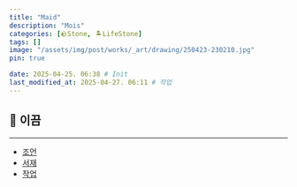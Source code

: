 ```yaml
---
title: "Maid"
description: "Mois"
categories: [🪨Stone, 🏝️LifeStone]
tags: []
image: "/assets/img/post/works/_art/drawing/250423-230210.jpg"
pin: true

date: 2025-04-25. 06:38 # Init
last_modified_at: 2025-04-27. 06:11 # 작업
---
```


## 🗿 이끔

---

- [조언](/posts/advice/)
- [서재](/posts/library/)
- [작업](/posts/mindset-project/)
